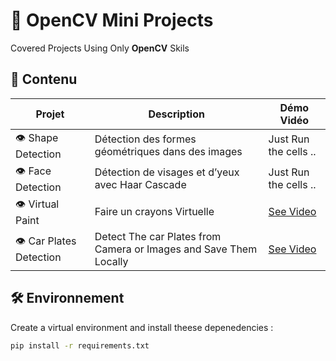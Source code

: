 # 🧠 OpenCV Mini Projects

Covered Projects Using Only **OpenCV** Skils
## 📁 Contenu

| Projet             | Description                                       | Démo Vidéo                                                                                          |
| ------------------ | ------------------------------------------------- | --------------------------------------------------------------------------------------------------- |
| 👁️ Shape Detection | Détection des formes géométriques dans des images | Just Run the cells ..                                                                               |
| 👁️ Face Detection  | Détection de visages et d’yeux avec Haar Cascade  | Just Run the cells ..                                                                               |
| 👁️ Virtual Paint   | Faire un crayons Virtuelle                        | [See Video](https://drive.google.com/file/d/1u5ImZEJqibLZkUEOpSVHSsjVmchFzoS0/view?usp=sharing) |
| 👁️ Car Plates Detection   | Detect The car Plates from Camera or Images and Save Them Locally                         | [See Video](https://drive.google.com/file/d/1KGmnOmr9Fbnqh-L7R7zAvyRuKWj-3hfu/view?usp=sharing) |

## 🛠️ Environnement

Create a virtual environment and install theese depenedencies :

```bash
pip install -r requirements.txt
```
